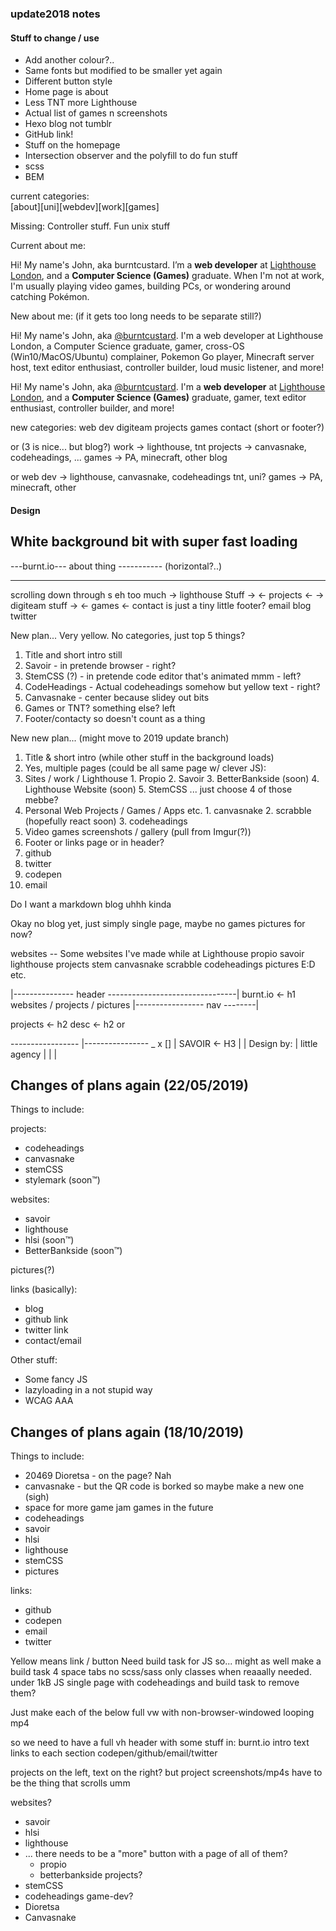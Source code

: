 ### update2018 notes

#### Stuff to change / use

* Add another colour?..
* Same fonts but modified to be smaller yet again
* Different button style
* Home page is about
* Less TNT more Lighthouse
* Actual list of games n screenshots
* Hexo blog not tumblr
* GitHub link!
* Stuff on the homepage
* Intersection observer and the polyfill to do fun stuff
* scss
* BEM

current categories:  
[about][uni][webdev][work][games]

Missing: Controller stuff. Fun unix stuff

Current about me:

Hi! My name's John, aka burntcustard. I’m a <b>web developer</b> at <a href="https://wearelighthouse.com/">Lighthouse London</a>, and a <b>Computer Science (Games)</b> graduate. When I'm not at work, I'm usually playing video games, building PCs, or wondering around catching Pokémon.

New about me: (if it gets too long needs to be separate still?)

Hi! My name's John, aka <a href="https://twitter.com/burntcustard">@burntcustard</a>. I'm a web developer at Lighthouse London, a Computer Science graduate, gamer, cross-OS (Win10/MacOS/Ubuntu) complainer, Pokemon Go player, Minecraft server host, text editor enthusiast, controller builder, loud music listener, and more!

Hi! My name's John, aka <a href="https://twitter.com/burntcustard">@burntcustard</a>. I'm a <b>web developer</b> at <a href="https://wearelighthouse.com/">Lighthouse London</a>, and a <b>Computer Science (Games)</b> graduate, gamer, text editor enthusiast, controller builder, and more!

new categories:
web dev
digiteam
projects
games
contact (short or footer?)

or (3 is nice... but blog?)
work -> lighthouse, tnt
projects -> canvasnake, codeheadings, ...
games -> PA, minecraft, other
blog

or
web dev -> lighthouse, canvasnake, codeheadings
tnt, uni?
games -> PA, minecraft, other

#### Design

White background bit with super fast loading
----------------------
   ---burnt.io---
     about thing
     -----------
    (horizontal?..)

-------------------
scrolling down through <a>s eh too much
-> lighthouse Stuff ->
<- projects <-
-> digiteam stuff ->
<- games <-
contact is just a tiny little footer?
email blog twitter


New plan...
Very yellow.
No categories, just top 5 things?
1. Title and short intro still
2. Savoir - in pretende browser - right?
3. StemCSS (?) - in pretende code editor that's animated mmm - left?
4. CodeHeadings - Actual codeheadings somehow but yellow text - right?
5. Canvasnake - center because slidey out bits
6. Games or TNT? something else? left
7. Footer/contacty so doesn't count as a thing

New new plan... (might move to 2019 update branch)

1. Title & short intro (while other stuff in the background loads)
2. Yes, multiple pages (could be all same page w/ clever JS):
  1. Sites / work / Lighthouse
    1. Propio
    2. Savoir
    3. BetterBankside (soon)
    4. Lighthouse Website (soon)
    5. StemCSS
    ... just choose 4 of those mebbe?
  2. Personal Web Projects / Games / Apps etc.
    1. canvasnake
    2. scrabble (hopefully react soon)
    3. codeheadings
  3. Video games screenshots / gallery (pull from Imgur(?))
3. Footer or links page or in header?
  1. github
  2. twitter
  3. codepen
  4. email

Do I want a markdown blog uhhh kinda

Okay no blog yet, just simply single page, maybe no games pictures for now?

websites
-- Some websites I've made while at Lighthouse
    propio
    savoir
    lighthouse
projects
    stem
    canvasnake
    scrabble
    codeheadings
pictures
    E:D etc.


|--------------- header --------------------------------|
burnt.io <- h1            websites / projects / pictures
                         |----------------- nav --------|
<section labelledby h2>
projects <- h2
desc     <- h2 <span> or <p>
  <article labelledby h3>
     ----------------- |---------------- _ x [] |
     SAVOIR <- H3      |                        |
     Design by:        |
     little agency     |
                       |
                       |
   </article>
</section>

<footer>


Changes of plans again (22/05/2019)
----------------------------------

Things to include:

projects:
 - codeheadings
 - canvasnake
 - stemCSS
 - stylemark (soon™)

websites:
 - savoir
 - lighthouse
 - hlsi (soon™)
 - BetterBankside (soon™)

pictures(?)

links (basically):
 - blog
 - github link
 - twitter link
 - contact/email

Other stuff:
 - Some fancy JS
 - lazyloading in a not stupid way
 - WCAG AAA


Changes of plans again (18/10/2019)
-----------------------------------

Things to include:

 - 20469 Dioretsa - on the page? Nah
 - canvasnake - but the QR code is borked so maybe make a new one (sigh)
 - space for more game jam games in the future
 - codeheadings
 - savoir
 - hlsi
 - lighthouse
 - stemCSS
 - pictures

links:
 - github
 - codepen
 - email
 - twitter

Yellow means link / button
Need build task for JS so... might as well make a build task
4 space tabs
no scss/sass
only classes when reaaally needed.
under 1kB JS
single page with codeheadings and build task to remove them?

Just make each of the below full vw with non-browser-windowed looping mp4

so we need to have a full vh header with some stuff in:
burnt.io
intro text
links to each section
codepen/github/email/twitter

projects on the left, text on the right?
but project screenshots/mp4s have to be the thing that scrolls umm

websites?
 - savoir
 - hlsi
 - lighthouse
 - ... there needs to be a "more" button with a page of all of them?
   - propio
   - betterbankside
projects?
 - stemCSS
 - codeheadings
game-dev?
 - Dioretsa
 - Canvasnake
